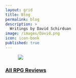 ```yaml
---
layout: grid
title: Blog
permalink: blog
description: >
  Writings by David Schirduan
image: /images/David.png
icon: icon-book
published: true
---
```


<div class="bloghover01 blogcolumn">
  <div>
    <figure><a href="/david/extremely-interesting-role-playing-games"><img src="/images/gamereviews.jpg" /></a></figure>
    <h3><a href="/david/extremely-interesting-role-playing-games">All RPG Reviews</a></h3>
  </div>
</div>
